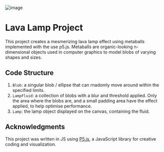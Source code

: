 ![image](https://github.com/ELevin125/metaballs-lava-lamp/assets/123626350/7f275046-5773-4c63-8c76-6a4a0ef6180e)

# Lava Lamp Project

This project creates a mesmerizing lava lamp effect using metaballs implemented with the use p5.js. Metaballs are organic-looking n-dimensional objects used in computer graphics to model blobs of varying shapes and sizes.

## Code Structure

1. `Blob`: a singular blob / ellipse that can rnadomly move around within the specified limits.
2. `LampFluid`: a collection of blobs with a blur and threshold applied. Only the area where the blobs are, and a small padding area have the effect applied, to help optimise performance.
3. `Lamp`: the lamp object displayed on the canvas, containing the fluid.
 
## Acknowledgments
This project was written in JS using [P5.js](https://p5js.org/), a JavaScript library for creative coding and visualization.
